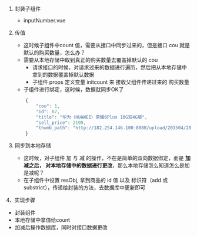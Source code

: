 1. 封装子组件
	+ inputNumber.vue

2. 传值
	+ 这时候子组件中count 值，需要从接口中同步过来的，但是接口 cou 就是默认的购买数量，怎么办？
	+ 需要从本地存储中取到真正的购买数量去覆盖掉默认的 cou
        * 请求接口的时候，对请求过来的数据进行遍历，然后把从本地存储中拿到的数据覆盖掉默认数据
		* 子组件 props 定义变量 initcount 来 接收父组件传递过来的 购买数量
	+ 子组件进行绑定，这时候，数据就同步OK了

    ``` javascript
		{
			"cou": 1,
			"id": 87,
			"title": "华为（HUAWEI）荣耀6Plus 16G双4G版",
			"sell_price": 2195,
			"thumb_path": "http://182.254.146.100:8080/upload/201504/20/thumb_201504200046589514.jpg"
		}
	```

3. 同步到本地存储
     + 这时候，对子组件 加 与 减 的操作，不在是简单的双向数据绑定，而是 **加减之后， 对本地存储中的数据进行更改**，那么本地存储怎么知道怎么是加是减呢？
     + 在子组件中设置 resObj, 拿到商品的 id 值 以及 标识符（add 或 substrict），传递给封装的方法，去数据库中更新即可





4、实现步骤

- 封装组件
- 本地存储中拿值给count
- 加减后操作数据库，同时对接口数据更改
